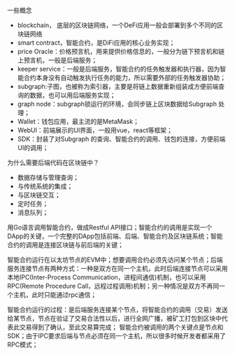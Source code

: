 一些概念
- blockchain， 底层的区块链网络，一个DeFi应用一般会部署到多个不同的区块链网络
- smart contract，智能合约，是DiFi应用的核心业务实现；
- price Oracle：价格预言机，用来提供价格信息的，一般分为链下预言机和链上预言机，一般是后端服务；
- keeper service：一般是后端服务，智能合约的任务触发器和执行器，因为智能合约本身没有自动触发执行任务的能力，所以需要外部的任务触发器协助；
- subgraph:子图，也被称为索引器，主要是将链上数据重新组装成方便前端查询的数据，也可以用后端服务实现；
- graph node：subgraph锁运行的环境，会同步链上区块数据给Subgraph 处理；
- Wallet：钱包应用，最主流的是MetaMask；
- WebUI：前端展示的UI界面，一般用vue，react等框架；
- SDK：封装了对Subgraph 的查询、智能合约的调用、钱包的连接，方便前端UI的调用；


为什么需要后端代码在区块链中？
- 数据存储与管理查询；
- 与传统系统的集成；
- 与区块链交互；
- 定时任务；
- 消息队列；


用Go语言调用智能合约，做成Restful API接口；智能合约的调用是实现一个DApp的关键，一个完整的DApp包括前端、后端、智能合约及区块链系统；智能合约的调用是连接区块链与前后端的关键；

智能合约运行在以太坊节点的EVM中；想要调用合约必须先访问某个节点；后端服务连接节点有两种方式：一种是双方在同一个主机，此时后端连接节点可以采用本地IPC(Inter-Process Communication，进程间通信)机制，也可以采用 RPC(Remote Procedure Call，远程过程调用)机制；另一种情况是双方不再同一个主机，此时只能通过rpc通信；

智能合约运行的过程：是后端服务连接某个节点，将智能合约的调用（交易）发送给某节点，节点在验证了交易合法性以后，进行全网广播，被矿工打包到区块中代表此交易得到了确认，至此交易算完成； 智能合约被调用的两个关键点是节点和SDK；由于IPC要求后端与节点必须在同一个主机，所以很多时候开发者都采用了RPC模式；
